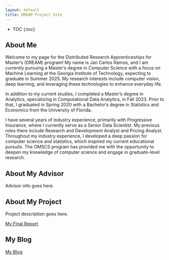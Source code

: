 ```yaml
---
layout: default
title: DREAM Project Site
---
```


* TOC
{:toc}

## About Me



Welcome to my page for the Distributed Research Apprenticeships for Master’s (DREAM) program! My name is Jan Carlos Ramos, and I am currently pursuing a Master’s degree in Computer Science with a focus on Machine Learning at the Georgia Institute of Technology, expecting to graduate in Summer 2025. My research interests include computer vision, deep learning, and leveraging these technologies to enhance everyday life.

In addition to my current studies, I completed a Master’s degree in Analytics, specializing in Computational Data Analytics, in Fall 2023. Prior to that, I graduated in Spring 2020 with a Bachelor’s degree in Statistics and Economics from the University of Florida.

I have several years of industry experience, primarily with Progressive Insurance, where I currently serve as a Senior Data Scientist. My previous roles there include Research and Development Analyst and Pricing Analyst. Throughout my industry experience, I developed a deep passion for computer science and statistics, which inspired my current educational pursuits. The OMSCS program has provided me with the opportunity to deepen my knowledge of computer science and engage in graduate-level research.



## About My Advisor

Advisor info goes here.

## About My Project

Project description goes here.

[My Final Report](files/finalreport.pdf)

## My Blog

[My Blog](blog.html)
